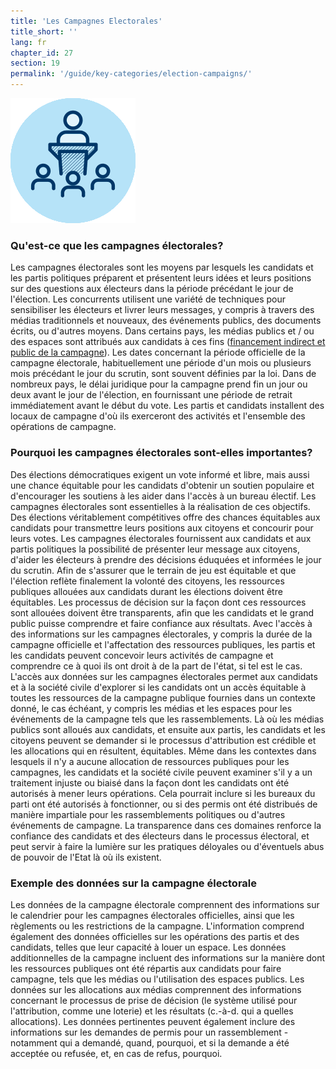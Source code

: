 ```yaml
---
title: 'Les Campagnes Electorales'
title_short: ''
lang: fr
chapter_id: 27
section: 19
permalink: '/guide/key-categories/election-campaigns/'
---
```


![Les Campagnes Electorales](/assets/images/inventory/categories/election-campaigns.png)

### Qu'est-ce que les campagnes électorales?

Les campagnes électorales sont les moyens par lesquels les candidats et les partis politiques préparent et présentent leurs idées et leurs positions sur des questions aux électeurs dans la période précédant le jour de l'élection. Les concurrents utilisent une variété de techniques pour sensibiliser les électeurs et livrer leurs messages, y compris à travers des médias traditionnels et nouveaux, des événements publics, des documents écrits, ou d'autres moyens. Dans certains pays, les médias publics et / ou des espaces sont attribués aux candidats à ces fins ([financement indirect et public de la campagne](/fr/guide/key-categories/campaign-finance/)). Les dates concernant la période officielle de la campagne électorale, habituellement une période d'un mois ou plusieurs mois précédant le jour du scrutin, sont souvent définies par la loi. Dans de nombreux pays, le délai juridique pour la campagne prend fin un jour ou deux avant le jour de l'élection, en fournissant une période de retrait immédiatement avant le début du vote. Les partis et candidats installent des locaux de campagne d'où ils exerceront des activités et l'ensemble des opérations de campagne.

### Pourquoi les campagnes électorales sont-elles importantes?

Des élections démocratiques exigent un vote informé et libre, mais aussi une chance équitable pour les candidats d'obtenir un soutien populaire et d'encourager les soutiens à les aider dans l'accès à un bureau électif. Les campagnes électorales sont essentielles à la réalisation de ces objectifs. Des élections véritablement compétitives offre des chances équitables aux candidats pour transmettre leurs positions aux citoyens et concourir pour leurs votes. Les campagnes électorales fournissent aux candidats et aux partis politiques la possibilité de présenter leur message aux citoyens, d'aider les électeurs à prendre des décisions éduquées et informées le jour du scrutin. Afin de s'assurer que le terrain de jeu est équitable et que l'élection reflète finalement la volonté des citoyens, les ressources publiques allouées aux candidats durant les élections doivent être équitables. Les processus de décision sur la façon dont ces ressources sont allouées doivent être transparents, afin que les candidats et le grand public puisse comprendre et faire confiance aux résultats. Avec l'accès à des informations sur les campagnes électorales, y compris la durée de la campagne officielle et l'affectation des ressources publiques, les partis et les candidats peuvent concevoir leurs activités de campagne et comprendre ce à quoi ils ont droit à de la part de l'état, si tel est le cas. L'accès aux données sur les campagnes électorales permet aux candidats et à la société civile d'explorer si les candidats ont un accès équitable à toutes les ressources de la campagne publique fournies dans un contexte donné, le cas échéant, y compris les médias et les espaces pour les événements de la campagne tels que les rassemblements. Là où les médias publics sont alloués aux candidats, et ensuite aux partis, les candidats et les citoyens peuvent se demander si le processus d'attribution est crédible et les allocations qui en résultent, équitables. Même dans les contextes dans lesquels il n'y a aucune allocation de ressources publiques pour les campagnes, les candidats et la société civile peuvent examiner s'il y a un traitement injuste ou biaisé dans la façon dont les candidats ont été autorisés à mener leurs opérations. Cela pourrait inclure si les bureaux du parti ont été autorisés à fonctionner, ou si des permis ont été distribués de manière impartiale pour les rassemblements politiques ou d'autres événements de campagne. La transparence dans ces domaines renforce la confiance des candidats et des électeurs dans le processus électoral, et peut servir à faire la lumière sur les pratiques déloyales ou d'éventuels abus de pouvoir de l'Etat là où ils existent.

### Exemple des données sur la campagne électorale

Les données de la campagne électorale comprennent des informations sur le calendrier pour les campagnes électorales officielles, ainsi que les règlements ou les restrictions de la campagne. L'information comprend également des données officielles sur les opérations des partis et des candidats, telles que leur capacité à louer un espace. Les données additionnelles de la campagne incluent des informations sur la manière dont les ressources publiques ont été répartis aux candidats pour faire campagne, tels que les médias ou l'utilisation des espaces publics. Les données sur les allocations aux médias comprennent des informations concernant le processus de prise de décision (le système utilisé pour l'attribution, comme une loterie) et les résultats (c.-à-d. qui a quelles allocations). Les données pertinentes peuvent également inclure des informations sur les demandes de permis pour un rassemblement - notamment qui a demandé, quand, pourquoi, et si la demande a été acceptée ou refusée, et, en cas de refus, pourquoi.

